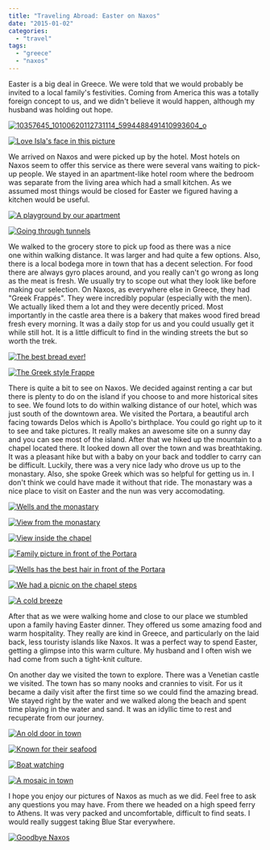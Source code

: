 ```yaml
---
title: "Traveling Abroad: Easter on Naxos"
date: "2015-01-02"
categories:
  - "travel"
tags:
  - "greece"
  - "naxos"
---
```


Easter is a big deal in Greece. We were told that we would probably be invited to a local family's festivities. Coming from America this was a totally foreign concept to us, and we didn't believe it would happen, although my husband was holding out hope.

[![10357645_10100620112731114_5994488491410993604_o](images/10357645_10100620112731114_5994488491410993604_o-200x300.jpg)](https://letkidstravel.com/wp-content/uploads/2014/12/10357645_10100620112731114_5994488491410993604_o.jpg)

[![Love Isla's face in this picture](images/10295536_10100620111922734_3899609671944062412_o-200x300.jpg)](https://letkidstravel.com/wp-content/uploads/2014/12/10295536_10100620111922734_3899609671944062412_o.jpg)

We arrived on Naxos and were picked up by the hotel. Most hotels on Naxos seem to offer this service as there were several vans waiting to pick-up people. We stayed in an apartment-like hotel room where the bedroom was separate from the living area which had a small kitchen. As we assumed most things would be closed for Easter we figured having a kitchen would be useful.

[![A playground by our apartment](images/10321725_10100620111573434_22875198582007704_o-200x300.jpg)](https://letkidstravel.com/wp-content/uploads/2014/12/10321725_10100620111573434_22875198582007704_o.jpg)

[![Going through tunnels](images/10272527_10100620118389774_5631944541598811162_o-300x200.jpg)](https://letkidstravel.com/wp-content/uploads/2014/12/10272527_10100620118389774_5631944541598811162_o.jpg)

We walked to the grocery store to pick up food as there was a nice one within walking distance. It was larger and had quite a few options. Also, there is a local bodega more in town that has a decent selection. For food there are always gyro places around, and you really can't go wrong as long as the meat is fresh. We usually try to scope out what they look like before making our selection. On Naxos, as everywhere else in Greece, they had "Greek Frappés". They were incredibly popular (especially with the men). We actually liked them a lot and they were decently priced. Most importantly in the castle area there is a bakery that makes wood fired bread fresh every morning. It was a daily stop for us and you could usually get it while still hot. It is a little difficult to find in the winding streets the but so worth the trek.

[![The best bread ever!](images/10317582_10100620118813924_7733142544155924154_o-300x200.jpg)](https://letkidstravel.com/wp-content/uploads/2014/12/10317582_10100620118813924_7733142544155924154_o.jpg)

[![The Greek style Frappe](images/10359100_10100620110300984_9048542621364299622_o-300x199.jpg)](https://letkidstravel.com/wp-content/uploads/2014/12/10359100_10100620110300984_9048542621364299622_o.jpg)

There is quite a bit to see on Naxos. We decided against renting a car but there is plenty to do on the island if you choose to and more historical sites to see. We found lots to do within walking distance of our hotel, which was just south of the downtown area. We visited the Portara, a beautiful arch facing towards Delos which is Apollo's birthplace. You could go right up to it to see and take pictures. It really makes an awesome site on a sunny day and you can see most of the island. After that we hiked up the mountain to a chapel located there. It looked down all over the town and was breathtaking. It was a pleasant hike but with a baby on your back and toddler to carry can be difficult. Luckily, there was a very nice lady who drove us up to the monastary. Also, she spoke Greek which was so helpful for getting us in. I don't think we could have made it without that ride. The monastary was a nice place to visit on Easter and the nun was very accomodating.

[![Wells and the monastary](images/10256438_10100620110340904_8485235965200766489_o-200x300.jpg)](https://letkidstravel.com/wp-content/uploads/2014/12/10256438_10100620110340904_8485235965200766489_o.jpg)

[![View from the monastary](images/10355414_10100620119342864_7784672523097716435_o-300x200.jpg)](https://letkidstravel.com/wp-content/uploads/2014/12/10355414_10100620119342864_7784672523097716435_o.jpg)

[![View inside the chapel](images/10431429_10100620112411754_2988300682243149380_o-200x300.jpg)](https://letkidstravel.com/wp-content/uploads/2014/12/10431429_10100620112411754_2988300682243149380_o.jpg)

[![Family picture in front of the Portara ](images/10397158_10100620109986614_4926008802561688554_o-200x300.jpg)](https://letkidstravel.com/wp-content/uploads/2014/12/10397158_10100620109986614_4926008802561688554_o.jpg)

[![Wells has the best hair in front of the Portara](images/10397237_10100620111014554_1914890417168710993_o-200x300.jpg)](https://letkidstravel.com/wp-content/uploads/2014/12/10397237_10100620111014554_1914890417168710993_o.jpg)

[![We had a picnic on the chapel steps](images/10296468_10100620114757054_706616388430398406_o-300x200.jpg)](https://letkidstravel.com/wp-content/uploads/2014/12/10296468_10100620114757054_706616388430398406_o.jpg)

[![A cold breeze ](images/10382511_10100620114632304_6432021367836251735_o-300x200.jpg)](https://letkidstravel.com/wp-content/uploads/2014/12/10382511_10100620114632304_6432021367836251735_o.jpg)

[](https://letkidstravel.com/wp-content/uploads/2014/12/10321725_10100620111573434_22875198582007704_o.jpg)After that as we were walking home and close to our place we stumbled upon a family having Easter dinner. They offered us some amazing food and warm hospitality. They really are kind in Greece, and particularly on the laid back, less touristy islands like Naxos. It was a perfect way to spend Easter, getting a glimpse into this warm culture. My husband and I often wish we had come from such a tight-knit culture.[](https://letkidstravel.com/wp-content/uploads/2014/12/10397237_10100620111014554_1914890417168710993_o.jpg)

On another day we visited the town to explore. There was a Venetian castle we visited. The town has so many nooks and crannies to visit. For us it became a daily visit after the first time so we could find the amazing bread. We stayed right by the water and we walked along the beach and spent time playing in the water and sand. It was an idyllic time to rest and recuperate from our journey.

[![An old door in town](images/1957935_10100620112386804_9149107284912259958_o-200x300.jpg)](https://letkidstravel.com/wp-content/uploads/2014/12/1957935_10100620112386804_9149107284912259958_o.jpg)

[![Known for their seafood](images/10359131_10100620118519514_2642676217762443903_o-300x200.jpg)](https://letkidstravel.com/wp-content/uploads/2014/12/10359131_10100620118519514_2642676217762443903_o.jpg)

[![Boat watching](images/10333500_10100620116024514_5812403896691062520_o-300x200.jpg)](https://letkidstravel.com/wp-content/uploads/2014/12/10333500_10100620116024514_5812403896691062520_o.jpg)

[![A mosaic in town](images/10271426_10100620119332884_5687406397128964844_o-300x200.jpg)](https://letkidstravel.com/wp-content/uploads/2014/12/10271426_10100620119332884_5687406397128964844_o.jpg)

I hope you enjoy our pictures of Naxos as much as we did. Feel free to ask any questions you may have. From there we headed on a high speed ferry to Athens. It was very packed and uncomfortable, difficult to find seats. I would really suggest taking Blue Star everywhere.

[![Goodbye Naxos](images/10386931_10100620116842874_2987842307444645415_o-300x200.jpg)](https://letkidstravel.com/wp-content/uploads/2014/12/10386931_10100620116842874_2987842307444645415_o.jpg)
